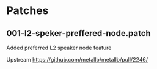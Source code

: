 # Patches

## 001-l2-speker-preffered-node.patch

Added preferred L2 speaker node feature

Upstream <https://github.com/metallb/metallb/pull/2246/>
